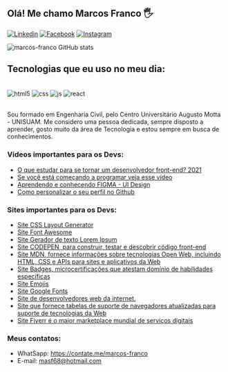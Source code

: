 ## Olá! Me chamo Marcos Franco 🖐️

[![Linkedin](https://img.shields.io/badge/LinkedIn-0077B5?style=for-the-badge&logo=linkedin&logoColor=white)](https://www.linkedin.com/in/marcosfranco-5b1a8a111/)
[![Facebook](https://img.shields.io/badge/Facebook-1877F2?style=for-the-badge&logo=facebook&logoColor=white)](https://www.facebook.com/marcos.franco.5688)
[![Instagram](https://img.shields.io/badge/Instagram-E4405F?style=for-the-badge&logo=instagram&logoColor=white)](https://www.instagram.com/marcos.franco_rio/)

![marcos-franco GitHub stats](https://github-readme-stats.vercel.app/api?username=marcos-franco&show_icons=true&theme=dracula&count_private=true)

## Tecnologias que eu uso no meu dia:

<div style="display: inline_block"><br/>
<div style="display: inline_block">
  <img align="center" alt="html5" src="https://img.shields.io/badge/HTML5-E34F26?style=for-the-badge&logo=html5&logoColor=white" />
  <img align="center" alt="css" src="https://img.shields.io/badge/CSS3-1572B6?style=for-the-badge&logo=css3&logoColor=white" />
  <img align="center" alt="js" src="https://img.shields.io/badge/JavaScript-F7DF1E?style=for-the-badge&logo=javascript&logoColor=black" />
  <img align="center" alt="react" src="https://img.shields.io/badge/React-20232A?style=for-the-badge&logo=react&logoColor=61DAFB" />  
</div><br/>

Sou formado em Engenharia Civil, pelo Centro Universitário Augusto Motta - UNISUAM. 
Me considero uma pessoa dedicada, sempre disposto a aprender, gosto muito da área de Tecnologia e estou sempre em busca de conhecimentos.

### Videos importantes para os Devs:
- [O que estudar para se tornar um desenvolvedor front-end? 2021](https://youtu.be/Ab-kGzlCCWI)<br/>
- [Se você está começando a programar veja esse vídeo](https://www.youtube.com/watch?v=NsJNN6-CTJ0)<br/>
- [Aprendendo e conhecendo FIGMA - UI Design](https://youtu.be/KRCfX25yFf4)<br/>
- [Como personalizar o seu perfil no Github](https://www.youtube.com/watch?v=cRoBt6AZgjc)<br/>

### Sites importantes para os Devs:
- [Site CSS Layout Generator](https://layout.bradwoods.io/)<br/>
- [Site Font Awesome](https://fontawesome.com/)<br/>
- [Site Gerador de texto Lorem Ipsum](https://www.loremipzum.com/pt/)<br/>
- [Site CODEPEN, para construir, testar e descobrir código front-end](https://codepen.io/)<br/>
- [Site MDN, fornece informações sobre tecnologias Open Web, incluindo HTML, CSS e APIs para sites e aplicativos da Web](https://developer.mozilla.org/pt-BR/)<br/>
- [Site Badges, microcertificações que atestam domínio de habilidades específicas](https://dev.to/envoy_/150-badges-for-github-pnk)<br/>
- [Site Emojis](https://emojipedia.org/)<br/>
- [Site Google Fonts](https://fonts.google.com/)<br/>
- [Site de desenvolvedores web da internet.](https://www.w3schools.com/)<br/>
- [Site que fornece tabelas de suporte de navegadores atualizadas para suporte de tecnologias da Web](https://caniuse.com/)<br/>
- [Site Fiverr é o maior marketplace mundial de serviços digitais](https://www.fiverr.com/)<br/>

### Meus contatos:
- WhatSapp: https://contate.me/marcos-franco
- E-mail: masf68@hotmail.com

